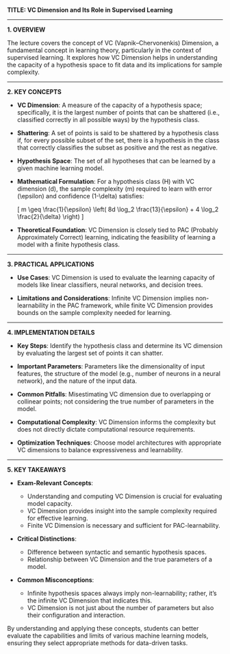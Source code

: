 **TITLE: VC Dimension and Its Role in Supervised Learning**

---

**1. OVERVIEW**

The lecture covers the concept of VC (Vapnik–Chervonenkis) Dimension, a fundamental concept in learning theory, particularly in the context of supervised learning. It explores how VC Dimension helps in understanding the capacity of a hypothesis space to fit data and its implications for sample complexity.

---

**2. KEY CONCEPTS**

- **VC Dimension**: A measure of the capacity of a hypothesis space; specifically, it is the largest number of points that can be shattered (i.e., classified correctly in all possible ways) by the hypothesis class.
  
- **Shattering**: A set of points is said to be shattered by a hypothesis class if, for every possible subset of the set, there is a hypothesis in the class that correctly classifies the subset as positive and the rest as negative.

- **Hypothesis Space**: The set of all hypotheses that can be learned by a given machine learning model.

- **Mathematical Formulation**: For a hypothesis class \(H\) with VC dimension \(d\), the sample complexity \(m\) required to learn with error \(\epsilon\) and confidence \(1-\delta\) satisfies:

  \[
  m \geq \frac{1}{\epsilon} \left( 8d \log_2 \frac{13}{\epsilon} + 4 \log_2 \frac{2}{\delta} \right)
  \]

- **Theoretical Foundation**: VC Dimension is closely tied to PAC (Probably Approximately Correct) learning, indicating the feasibility of learning a model with a finite hypothesis class.

---

**3. PRACTICAL APPLICATIONS**

- **Use Cases**: VC Dimension is used to evaluate the learning capacity of models like linear classifiers, neural networks, and decision trees.
  
- **Limitations and Considerations**: Infinite VC Dimension implies non-learnability in the PAC framework, while finite VC Dimension provides bounds on the sample complexity needed for learning.

---

**4. IMPLEMENTATION DETAILS**

- **Key Steps**: Identify the hypothesis class and determine its VC dimension by evaluating the largest set of points it can shatter.

- **Important Parameters**: Parameters like the dimensionality of input features, the structure of the model (e.g., number of neurons in a neural network), and the nature of the input data.

- **Common Pitfalls**: Misestimating VC dimension due to overlapping or collinear points; not considering the true number of parameters in the model.

- **Computational Complexity**: VC Dimension informs the complexity but does not directly dictate computational resource requirements.

- **Optimization Techniques**: Choose model architectures with appropriate VC dimensions to balance expressiveness and learnability.

---

**5. KEY TAKEAWAYS**

- **Exam-Relevant Concepts**:
  - Understanding and computing VC Dimension is crucial for evaluating model capacity.
  - VC Dimension provides insight into the sample complexity required for effective learning.
  - Finite VC Dimension is necessary and sufficient for PAC-learnability.

- **Critical Distinctions**:
  - Difference between syntactic and semantic hypothesis spaces.
  - Relationship between VC Dimension and the true parameters of a model.

- **Common Misconceptions**:
  - Infinite hypothesis spaces always imply non-learnability; rather, it’s the infinite VC Dimension that indicates this.
  - VC Dimension is not just about the number of parameters but also their configuration and interaction.

By understanding and applying these concepts, students can better evaluate the capabilities and limits of various machine learning models, ensuring they select appropriate methods for data-driven tasks.